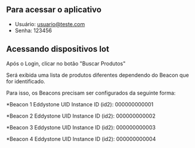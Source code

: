 ## Para acessar o aplicativo

- Usuário: usuario@teste.com
- Senha: 123456

## Acessando dispositivos Iot

Após o Login, clicar no botão "Buscar Produtos"

Será exibida uma lista de produtos diferentes dependendo do Beacon que for identificado.

Para isso, os Beacons precisam ser configurados da seguinte forma:

*Beacon 1
Eddystone UID
Instance ID (id2): 000000000001

*Beacon 2
Eddystone UID
Instance ID (id2): 000000000002

*Beacon 3
Eddystone UID
Instance ID (id2): 000000000003

*Beacon 4
Eddystone UID
Instance ID (id2): 000000000004
